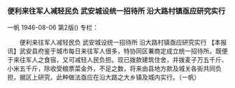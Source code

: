 ### 便利来往军人减轻民负  武安城设统一招待所  沿大路村镇亟应研究实行
一帆
1946-08-06
第2版()
专栏：

　　便利来往军人减轻民负
    武安城设统一招待所
    沿大路村镇亟应研究实行
    【本报讯】武安县府鉴于城市每日来往军人很多，特协同区署商定成立统一招待所。既便于来往军人之食宿，又可减轻人民负担。现已拨款建筑住舍，并拨麦子万五千斤、小米五千斤，除收受粮票菜金外，不足之数，将来由县地方款及城关各街共同负担，据区上研究，此种做法亟应在沿大路之大乡镇及城内实行。（一帆）
